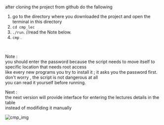 
<br>


after cloning the project from github
do the fallowing
1. go to the directory where you downloaded the project and open the terminal in this directory
2. `cd cmp_lec`
3. `./run`.		//read the Note below.
4. `cmp` .


<br>

Note :<br>
you should enter the password because the script needs to move itself to specific location that needs root access<br>
like every new programs you try to install it ; it asks you the password first.<br>
don't worry , the script is not dangerous at all<br>
you can read it yourself before running.<br>




Next :<br>
the next version will provide interface for entering the lectures details in the table<br>
instead of modifiding it manually<br>


![cmp_img](https://user-images.githubusercontent.com/18635951/29413495-397ee6c6-8365-11e7-9744-82009b9127bd.png)<br>

